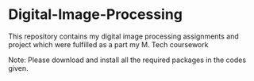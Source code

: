 # Digital-Image-Processing
This repository contains my digital image processing assignments and project which were fulfilled as a part my M. Tech coursework

Note: Please download and install all the required packages in the codes given.
